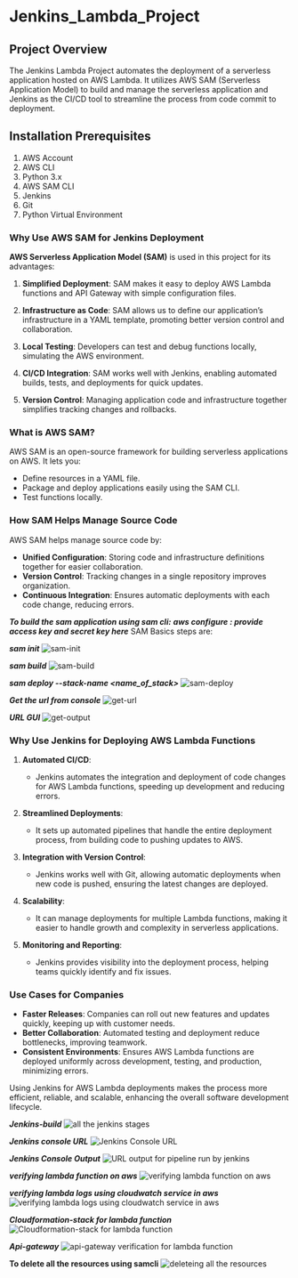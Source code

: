 # Jenkins_Lambda_Project

## Project Overview

The Jenkins Lambda Project automates the deployment of a serverless application hosted on AWS Lambda. It utilizes AWS SAM (Serverless Application Model) to build and manage the serverless application and Jenkins as the CI/CD tool to streamline the process from code commit to deployment.

## Installation Prerequisites

1. AWS Account
2. AWS CLI
3. Python 3.x
4. AWS SAM CLI
5. Jenkins
6. Git
7. Python Virtual Environment

### Why Use AWS SAM for Jenkins Deployment

**AWS Serverless Application Model (SAM)** is used in this project for its advantages:

1. **Simplified Deployment**: SAM makes it easy to deploy AWS Lambda functions and API Gateway with simple configuration files.
  
2. **Infrastructure as Code**: SAM allows us to define our application’s infrastructure in a YAML template, promoting better version control and collaboration.

3. **Local Testing**: Developers can test and debug functions locally, simulating the AWS environment.

4. **CI/CD Integration**: SAM works well with Jenkins, enabling automated builds, tests, and deployments for quick updates.

5. **Version Control**: Managing application code and infrastructure together simplifies tracking changes and rollbacks.

### What is AWS SAM?

AWS SAM is an open-source framework for building serverless applications on AWS. It lets you:

- Define resources in a YAML file.
- Package and deploy applications easily using the SAM CLI.
- Test functions locally.

### How SAM Helps Manage Source Code

AWS SAM helps manage source code by:

- **Unified Configuration**: Storing code and infrastructure definitions together for easier collaboration.
- **Version Control**: Tracking changes in a single repository improves organization.
- **Continuous Integration**: Ensures automatic deployments with each code change, reducing errors.

***To build the sam application using sam cli:***
***aws configure : provide access key and secret key here***
SAM Basics steps are: 

***sam init***
![sam-init](output_screenshots/sam_init.png)

***sam build***
![sam-build](output_screenshots/sam_build.png)

***sam deploy --stack-name <name_of_stack>***
![sam-deploy](output_screenshots/sam_deploy.png)

***Get the url from console***
![get-url](output_screenshots/url.png)

***URL GUI***
![get-output](output_screenshots/hello_world.png)


### Why Use Jenkins for Deploying AWS Lambda Functions

1. **Automated CI/CD**:
   - Jenkins automates the integration and deployment of code changes for AWS Lambda functions, speeding up development and reducing errors.

2. **Streamlined Deployments**:
   - It sets up automated pipelines that handle the entire deployment process, from building code to pushing updates to AWS.

3. **Integration with Version Control**:
   - Jenkins works well with Git, allowing automatic deployments when new code is pushed, ensuring the latest changes are deployed.

4. **Scalability**:
   - It can manage deployments for multiple Lambda functions, making it easier to handle growth and complexity in serverless applications.

5. **Monitoring and Reporting**:
   - Jenkins provides visibility into the deployment process, helping teams quickly identify and fix issues.

### Use Cases for Companies

- **Faster Releases**: Companies can roll out new features and updates quickly, keeping up with customer needs.
- **Better Collaboration**: Automated testing and deployment reduce bottlenecks, improving teamwork.
- **Consistent Environments**: Ensures AWS Lambda functions are deployed uniformly across development, testing, and production, minimizing errors.

Using Jenkins for AWS Lambda deployments makes the process more efficient, reliable, and scalable, enhancing the overall software development lifecycle.

***Jenkins-build***
![all the jenkins stages](output_screenshots/jenkins-build.png)

***Jenkins console URL***
![Jenkins Console URL](output_screenshots/jenkins-url.png)

***Jenkins Console Output***
![URL output for pipeline run by jenkins](output_screenshots/hello-world-jenkins.png)

***verifying lambda function on aws***
![verifying lambda function on aws](output_screenshots/aws-lambda.png)

***verifying lambda logs using cloudwatch service in aws***
![verifying lambda logs using cloudwatch service in aws](output_screenshots/aws-cloudwatch-logs.png)

***Cloudformation-stack for lambda function***
![Cloudformation-stack for lambda function](output_screenshots/aws-cloudformation.png)

***Api-gateway***
![api-gateway verification for lambda function](output_screenshots/aws-api-gateway.png)

**To delete all the resources using samcli**
![deleteing all the resources](output_screenshots/sam-delete.png)
